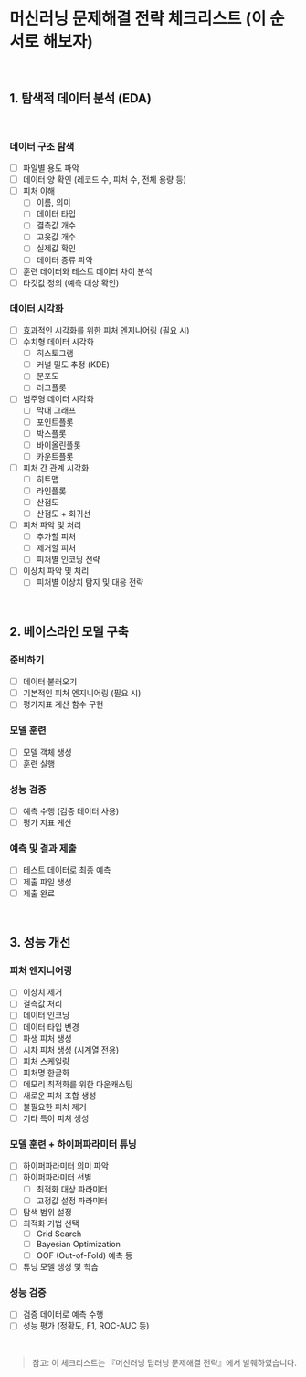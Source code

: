 # 머신러닝 문제해결 전략 체크리스트 (이 순서로 해보자)

<br>

## 1. 탐색적 데이터 분석 (EDA)

<br>

### 데이터 구조 탐색
- [ ] 파일별 용도 파악  
- [ ] 데이터 양 확인 (레코드 수, 피처 수, 전체 용량 등)  
- [ ] 피처 이해  
  - [ ] 이름, 의미  
  - [ ] 데이터 타입  
  - [ ] 결측값 개수  
  - [ ] 고윳값 개수  
  - [ ] 실제값 확인  
  - [ ] 데이터 종류 파악  
- [ ] 훈련 데이터와 테스트 데이터 차이 분석  
- [ ] 타깃값 정의 (예측 대상 확인)  

### 데이터 시각화
- [ ] 효과적인 시각화를 위한 피처 엔지니어링 (필요 시)  
- [ ] 수치형 데이터 시각화  
  - [ ] 히스토그램  
  - [ ] 커널 밀도 추정 (KDE)  
  - [ ] 분포도  
  - [ ] 러그플롯  
- [ ] 범주형 데이터 시각화  
  - [ ] 막대 그래프  
  - [ ] 포인트플롯  
  - [ ] 박스플롯  
  - [ ] 바이올린플롯  
  - [ ] 카운트플롯  
- [ ] 피처 간 관계 시각화  
  - [ ] 히트맵  
  - [ ] 라인플롯  
  - [ ] 산점도  
  - [ ] 산점도 + 회귀선  
- [ ] 피처 파악 및 처리  
  - [ ] 추가할 피처  
  - [ ] 제거할 피처  
  - [ ] 피처별 인코딩 전략  
- [ ] 이상치 파악 및 처리  
  - [ ] 피처별 이상치 탐지 및 대응 전략  

<br>

## 2. 베이스라인 모델 구축

### 준비하기
- [ ] 데이터 불러오기  
- [ ] 기본적인 피처 엔지니어링 (필요 시)  
- [ ] 평가지표 계산 함수 구현  

### 모델 훈련
- [ ] 모델 객체 생성  
- [ ] 훈련 실행  

### 성능 검증
- [ ] 예측 수행 (검증 데이터 사용)  
- [ ] 평가 지표 계산  

### 예측 및 결과 제출
- [ ] 테스트 데이터로 최종 예측  
- [ ] 제출 파일 생성  
- [ ] 제출 완료  

<br>

## 3. 성능 개선

### 피처 엔지니어링
- [ ] 이상치 제거  
- [ ] 결측값 처리  
- [ ] 데이터 인코딩  
- [ ] 데이터 타입 변경  
- [ ] 파생 피처 생성  
- [ ] 시차 피처 생성 (시계열 전용)  
- [ ] 피처 스케일링  
- [ ] 피처명 한글화  
- [ ] 메모리 최적화를 위한 다운캐스팅  
- [ ] 새로운 피처 조합 생성  
- [ ] 불필요한 피처 제거  
- [ ] 기타 특이 피처 생성  

### 모델 훈련 + 하이퍼파라미터 튜닝
- [ ] 하이퍼파라미터 의미 파악  
- [ ] 하이퍼파라미터 선별  
  - [ ] 최적화 대상 파라미터  
  - [ ] 고정값 설정 파라미터  
- [ ] 탐색 범위 설정  
- [ ] 최적화 기법 선택  
  - [ ] Grid Search  
  - [ ] Bayesian Optimization  
  - [ ] OOF (Out-of-Fold) 예측 등  
- [ ] 튜닝 모델 생성 및 학습  

### 성능 검증
- [ ] 검증 데이터로 예측 수행  
- [ ] 성능 평가 (정확도, F1, ROC-AUC 등)  

<br>

> 참고: 이 체크리스트는 『머신러닝 딥러닝 문제해결 전략』에서 발췌하였습니다.
